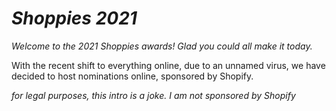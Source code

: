 # *Shoppies 2021*

*Welcome to the 2021 Shoppies awards! Glad you could all make it today.*



With the recent shift to everything online, due to an unnamed virus, we have decided to host nominations online, sponsored by Shopify.

*for legal purposes, this intro is a joke. I am not sponsored by Shopify*